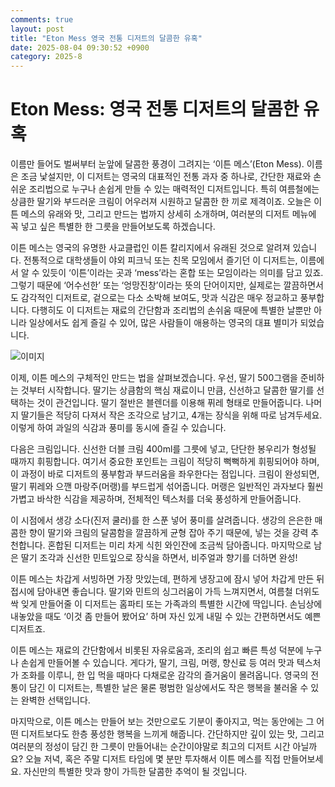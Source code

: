 ```yaml
---
comments: true
layout: post
title: "Eton Mess 영국 전통 디저트의 달콤한 유혹"
date: 2025-08-04 09:30:52 +0900
category: 2025-8
---
```


# Eton Mess: 영국 전통 디저트의 달콤한 유혹

이름만 들어도 벌써부터 눈앞에 달콤한 풍경이 그려지는 ‘이튼 메스’(Eton Mess). 이름은 조금 낯설지만, 이 디저트는 영국의 대표적인 전통 과자 중 하나로, 간단한 재료와 손쉬운 조리법으로 누구나 손쉽게 만들 수 있는 매력적인 디저트입니다. 특히 여름철에는 상큼한 딸기와 부드러운 크림이 어우러져 시원하고 달콤한 한 끼로 제격이죠. 오늘은 이튼 메스의 유래와 맛, 그리고 만드는 법까지 상세히 소개하며, 여러분의 디저트 메뉴에 꼭 넣고 싶은 특별한 한 그릇을 만들어보도록 하겠습니다.

이튼 메스는 영국의 유명한 사교클럽인 이튼 칼리지에서 유래된 것으로 알려져 있습니다. 전통적으로 대학생들이 야외 피크닉 또는 친목 모임에서 즐기던 이 디저트는, 이름에서 알 수 있듯이 ‘이튼’이라는 곳과 ‘mess’라는 혼합 또는 모임이라는 의미를 담고 있죠. 그렇기 때문에 ‘어수선한’ 또는 ‘엉망진창’이라는 뜻의 단어이지만, 실제로는 깔끔하면서도 감각적인 디저트로, 겉으로는 다소 소박해 보여도, 맛과 식감은 매우 정교하고 풍부합니다. 다행히도 이 디저트는 재료의 간단함과 조리법의 손쉬움 때문에 특별한 날뿐만 아니라 일상에서도 쉽게 즐길 수 있어, 많은 사람들이 애용하는 영국의 대표 별미가 되었습니다.

![이미지](https://www.themealdb.com/images/media/meals/uuxwvq1483907861.jpg)

이제, 이튼 메스의 구체적인 만드는 법을 살펴보겠습니다. 우선, 딸기 500그램을 준비하는 것부터 시작합니다. 딸기는 상큼함의 핵심 재료이니 만큼, 신선하고 달콤한 딸기를 선택하는 것이 관건입니다. 딸기 절반은 블렌더를 이용해 퓌레 형태로 만들어줍니다. 나머지 딸기들은 적당히 다져서 작은 조각으로 남기고, 4개는 장식을 위해 따로 남겨두세요. 이렇게 하여 과일의 식감과 풍미를 동시에 즐길 수 있습니다.

다음은 크림입니다. 신선한 더블 크림 400ml를 그릇에 넣고, 단단한 봉우리가 형성될 때까지 휘핑합니다. 여기서 중요한 포인트는 크림이 적당히 뻑뻑하게 휘핑되어야 하며, 이 과정이 바로 디저트의 풍부함과 부드러움을 좌우한다는 점입니다. 크림이 완성되면, 딸기 퓌레와 으깬 마랑주(머랭)를 부드럽게 섞어줍니다. 머랭은 일반적인 과자보다 훨씬 가볍고 바삭한 식감을 제공하며, 전체적인 텍스처를 더욱 풍성하게 만들어줍니다.

이 시점에서 생강 소다(진저 쿨러)를 한 스푼 넣어 풍미를 살려줍니다. 생강의 은은한 매콤한 향이 딸기와 크림의 달콤함을 깔끔하게 균형 잡아 주기 때문에, 넣는 것을 강력 추천합니다. 혼합된 디저트는 미리 차게 식힌 와인잔에 조금씩 담아줍니다. 마지막으로 남은 딸기 조각과 신선한 민트잎으로 장식을 하면서, 비주얼과 향기를 더하면 완성!

이튼 메스는 차갑게 서빙하면 가장 맛있는데, 편하게 냉장고에 잠시 넣어 차갑게 만든 뒤 접시에 담아내면 좋습니다. 딸기와 민트의 싱그러움이 가득 느껴지면서, 여름철 더위도 싹 잊게 만들어줄 이 디저트는 홈파티 또는 가족과의 특별한 시간에 딱입니다. 손님상에 내놓았을 때도 ‘이것 좀 만들어 봤어요’ 하며 자신 있게 내밀 수 있는 간편하면서도 예쁜 디저트죠.

이튼 메스는 재료의 간단함에서 비롯된 자유로움과, 조리의 쉽고 빠른 특성 덕분에 누구나 손쉽게 만들어볼 수 있습니다. 게다가, 딸기, 크림, 머랭, 향신료 등 여러 맛과 텍스처가 조화를 이루니, 한 입 먹을 때마다 다채로운 감각의 즐거움이 몰려옵니다. 영국의 전통이 담긴 이 디저트는, 특별한 날은 물론 평범한 일상에서도 작은 행복을 불러올 수 있는 완벽한 선택입니다.

마지막으로, 이튼 메스는 만들어 보는 것만으로도 기분이 좋아지고, 먹는 동안에는 그 어떤 디저트보다도 한층 풍성한 행복을 느끼게 해줍니다. 간단하지만 깊이 있는 맛, 그리고 여러분의 정성이 담긴 한 그릇이 만들어내는 순간이야말로 최고의 디저트 시간 아닐까요? 오늘 저녁, 혹은 주말 디저트 타임에 몇 분만 투자해서 이튼 메스를 직접 만들어보세요. 자신만의 특별한 맛과 향이 가득한 달콤한 추억이 될 것입니다.